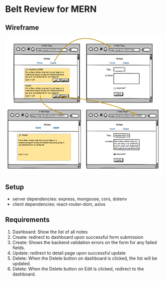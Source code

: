# Belt Review for MERN

## Wireframe

![Demo](full_crud_preview.png)

## Setup

- server dependencies: express, mongoose, cors, dotenv
- client dependencies: react-router-dom, axios

## Requirements

1. Dashboard: Show the list of all notes
2. Create: redirect to dashboard upon successful form submission
3. Create: Shows the backend validation errors on the form for any failed fields.
4. Update: redirect to detail page upon successful update
5. Delete: When the Delete button on dashboard is clicked, the list will be updated.
6. Delete: When the Delete button on Edit is clicked, redirect to the dashboard.
